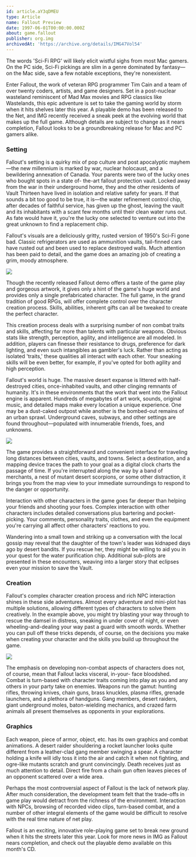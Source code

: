 ```yaml
---
id: article.aY3qDMEU
type: Article
name: Fallout Preview
date: 1997-06-01T00:00:00.000Z
about: game.fallout
publisher: org.img
archivedAt: 'https://archive.org/details/IMG47Vol54'
---
```


The words 'Sci-Fi RPG' will likely elicit wistful sighs from most Mac gamers. On the PC side, Sci-Fi pickings are slim in a genre dominated by fantasy—on the Mac side, save a few notable exceptions, they're nonexistent. 

Enter Fallout, the work of veteran RPG programmer Tim Cain and a team of over twenty coders, artists, and game designers. Set in a post-nuclear wasteland reminiscent of Mad Max movies and RPG classics like Wastelands, this epic adventure is set to take the gaming world by storm when it hits shelves later this year. A playable demo has been released to the Net, and IMG recently received a sneak peek at the evolving world that makes up the full game. Although details are subject to change as it nears completion, Fallout looks to be a groundbreaking release for Mac and PC gamers alike. 

### Setting

Fallout's setting is a quirky mix of pop culture and post apocalyptic mayhem—the new millennium is marked by war, nuclear holocaust, and a bewildering annexation of Canada. Your parents were two of the lucky ones who bought spots in a state of- the-art fallout protection vault. Locked away from the war in their underground home, they and the other residents of Vault Thirteen have lived in isolation and relative safety for years. If that sounds a bit too good to be true, it is—the water refinement control chip, after decades of faithful service, has given up the ghost, leaving the vault and its inhabitants with a scant few months until their clean water runs out. As fate would have it, you're the lucky one selected to venture out into the great unknown to find a replacement chip.

Fallout's visuals are a deliciously gritty, rusted version of 1950's Sci-Fi gone bad. Classic refrigerators are used as ammunition vaults, tail-finned cars have rusted out and been used to replace destroyed walls. Much attention has been paid to detail, and the game does an amazing job of creating a grim, moody atmosphere. 

![](media://reprints/fallout-vault.png)

Though the recently released Fallout demo offers a taste of the game play and gorgeous artwork, it gives only a hint of the game's huge world and provides only a single prefabricated character. The full game, in the grand tradition of good RPGs, will offer complete control over the character creation process. Skills, abilities, inherent gifts can all be tweaked to create the perfect character. 

This creation process deals with a surprising number of non combat traits and skills, affecting far more than talents with particular weapons. Obvious stats like strength, perception, agility, and intelligence are all modeled. In addition, players can finesse their resistance to drugs, preference for dark lighting, and even such intangibles as gambler's luck. Rather than acting as isolated 'traits,' these qualities all interact with each other. Your sneaking skills will be even better, for example, if you've opted for both agility and high perception. 

Fallout's world is huge. The massive desert expanse is littered with half-destroyed cities, once-inhabited vaults, and other clinging remnants of humanity. It's in these environments that the work that went into the Fallout engine is apparent. Hundreds of megabytes of art work, sounds, original music, and detailed maps make every location a unique experience. One may be a dust-caked outpost while another is the bombed-out remains of an urban sprawl. Underground caves, subways, and other settings are found throughout—populated with innumerable friends, foes, and unknowns.

![](media://reprints/fallout-sprites.png)

The game provides a straightforward and convenient interface for traveling long distances between cities, vaults, and towns. Select a destination, and a mapping device traces the path to your goal as a digital clock charts the passage of time. If you're interrupted along the way by a band of merchants, a nest of mutant desert scorpions, or some other distraction, it brings you from the map view to your immediate surroundings to respond to the danger or opportunity.

Interaction with other characters in the game goes far deeper than helping your friends and shooting your foes. Complex interaction with other characters includes detailed conversations plus bartering and pocket-picking. Your comments, personality traits, clothes, and even the equipment you're carrying all affect other characters' reactions to you.

Wandering into a small town and striking up a conversation with the local gossip may reveal that the daughter of the town's leader was kidnaped days ago by desert bandits. If you rescue her, they might be willing to aid you in your quest for the water purification chip. Additional sub-plots are presented in these encounters, weaving into a larger story that eclipses even your mission to save the Vault. 

### Creation

Fallout's complex character creation process and rich NPC interaction shines in these side adventures. Almost every adventure and mini-plot has multiple solutions, allowing different types of characters to solve them creatively. In the example above, you might try blasting your way through to rescue the damsel in distress, sneaking in under cover of night, or even wheeling-and-dealing your way past a guard with smooth words. Whether you can pull off these tricks depends, of course, on the decisions you make when creating your character and the skills you build up throughout the game. 

![](media://reprints/fallout-special.png)

The emphasis on developing non-combat aspects of characters does not, of course, mean that Fallout lacks visceral, in-your- face bloodshed. Combat is turn-based with character traits coming into play as you and any others in your party take on enemies. Weapons run the gamut: hunting rifles, throwing knives, chain guns, brass knuckles, plasma rifles, grenade launchers, and a plethora of handguns. Gang members, desert raiders, giant underground moles, baton-wielding mechanics, and crazed farm animals all present themselves as opponents in your explorations. 

### Graphics

Each weapon, piece of armor, object, etc. has its own graphics and combat animations. A desert raider shouldering a rocket launcher looks quite different from a leather-clad gang member swinging a spear. A character holding a knife will idly toss it into the air and catch it when not fighting, and ogre-like mutants scratch and grunt convincingly. Death receives just as much attention to detail. Direct fire from a chain gun often leaves pieces of an opponent scattered over a wide area.

Perhaps the most controversial aspect of Fallout is the lack of network play. After much consideration, the development team felt that the trade-offs in game play would detract from the richness of the environment. Interaction with NPCs, browsing of recorded video clips, turn-based combat, and a number of other integral elements of the game would be difficult to resolve with the real time nature of net play. 

Fallout is an exciting, innovative role-playing game set to break new ground when it hits the streets later this year. Look for more news in IMG as Fallout nears completion, and check out the playable demo available on this month's CD.
